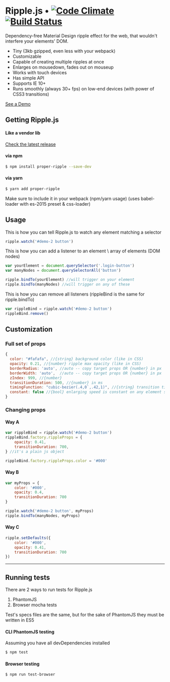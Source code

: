 # Ripple.js • [![Code Climate](https://codeclimate.com/github/VsevolodTrofimov/Ripple.js/badges/gpa.svg)](https://codeclimate.com/github/VsevolodTrofimov/Ripple.js) [![Build Status](https://travis-ci.org/VsevolodTrofimov/Ripple.js.svg?branch=master)](https://travis-ci.org/VsevolodTrofimov/Ripple.js)

Dependency-free Material Design ripple effect for the web, that wouldn't interfere your elements' DOM.
 - Tiny (3kb gzipped, even less with your webpack)
 - Customizable
 - Capable of creating multiple ripples at once
 - Enlarges on mousedown, fades out on mouseup
 - Works with touch devices
 - Has simple API
 - Supports IE 10+
 - Runs smoothly (always 30+ fps) on low-end devices (with power of CSS3 transitions)

[See a Demo](https://vsevolodtrofimov.github.io/Ripple.js/)

## Getting Ripple.js

#### Like a vendor lib

[Check the latest release](https://github.com/VsevolodTrofimov/Ripple.js/releases)

#### via npm
```bash
$ npm install proper-ripple --save-dev
```

#### via yarn
```bash
$ yarn add proper-ripple
```

Make sure to include it in your webpack (npm/yarn usage) (uses babel-loader with es-2015 preset & css-loader)

## Usage

This is how you can tell Ripple.js to watch any element matching a selector
```javascript
ripple.watch('#demo-2 button')
```

This is how you can add a listener to an element \ array of elements (DOM nodes)
```javascript
var yourElement = document.querySelector('.login-button')
var manyNodes = document.querySelectorAll('button')

ripple.bindTo(yourElement) //will trigger on your element
ripple.bindTo(manyNodes) //will trigger on any of these
```

This is how you can remove all listeners (rippleBind is the same for ripple.bindTo)
```javascript
var rippleBind = ripple.watch('#demo-2 button')
rippleBind.remove()
```

## Customization
### Full set of props
```javascript
{
  color: "#fafafa", //{string} background color (like in CSS)
  opacity: 0.21, //{number} ripple max opacity (like in CSS)
  borderRadius: 'auto', //auto -- copy target props OR {number} in px
  borderWidth: 'auto',  //auto -- copy target props OR {number} in px
  zIndex: 999, //{number}
  transitionDuration: 500, //{number} in ms
  timingFunction: "cubic-bezier(.4,0`,.42,1)", //{string} transition timing function
  constant: false //{bool} enlarging speed is constant on any element size
}
```
### Changing props
#### Way A
```javascript
var rippleBind = ripple.watch('#demo-2 button')
rippleBind.factory.rippleProps = {
	opacity: 0.41,
	transitionDuration: 700,
} //it's a plain js object

rippleBind.factory.rippleProps.color = '#000'
```

#### Way B
```javascript
var myProps = {
	color: '#000',
	opacity: 0.4,
	transitionDuration: 700
}

ripple.watch('#demo-2 button', myProps)
ripple.bindTo(manyNodes, myProps)
```

#### Way C
```javascript
ripple.setDefaults({
	color: '#000',
	opacity: 0.41,
	transitionDuration: 700
})
```

---

## Running tests
There are 2 ways to run tests for Ripple.js
1) PhantomJS
2) Browser mocha tests

Test's specs files are the same, but for the sake of PhantomJS they must be written in ES5

#### CLI PhantomJS testing

Assuming you have all devDependencies installed

```bash
$ npm test
```

#### Browser testing
```bash
$ npm run test-browser
```
